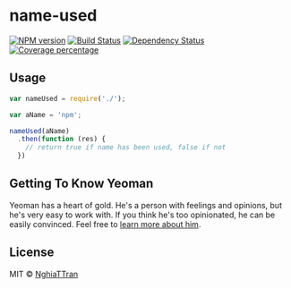 # name-used

[![NPM version][npm-image]][npm-url] [![Build Status][travis-image]][travis-url] [![Dependency Status][daviddm-image]][daviddm-url] [![Coverage percentage][coveralls-image]][coveralls-url]

## Usage

```js
var nameUsed = require('./');

var aName = 'npm';

nameUsed(aName)
  .then(function (res) {
    // return true if name has been used, false if not
  })
```


## Getting To Know Yeoman

Yeoman has a heart of gold. He&#39;s a person with feelings and opinions, but he&#39;s very easy to work with. If you think he&#39;s too opinionated, he can be easily convinced. Feel free to [learn more about him](http://yeoman.io/).

## License
MIT © [NghiaTTran]()

[npm-image]: https://badge.fury.io/js/name-used.svg
[npm-url]: https://npmjs.org/package/name-used
[travis-image]: https://travis-ci.org/nghiattran/name-used.svg?branch=master
[travis-url]: https://travis-ci.org/nghiattran/name-used
[daviddm-image]: https://david-dm.org/nghiattran/name-used.svg?theme=shields.io
[daviddm-url]: https://david-dm.org/nghiattran/name-used
[coveralls-image]: https://coveralls.io/repos/nghiattran/name-used/badge.svg
[coveralls-url]: https://coveralls.io/github/nghiattran/name-used
